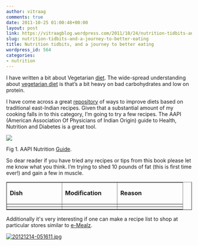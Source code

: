 ```yaml
---
author: vitraag
comments: true
date: 2011-10-25 01:00:48+00:00
layout: post
link: https://vitraagblog.wordpress.com/2011/10/24/nutrition-tidbits-and-a-journey-to-better-eating/
slug: nutrition-tidbits-and-a-journey-to-better-eating
title: Nutrition tidbits, and a journey to better eating
wordpress_id: 564
categories:
- nutrition
---
```


I have written a bit about Vegetarian [diet](http://ramblings.vitraag.com/2008/08/vegetarian-nutrition/). The wide-spread understanding about [vegetarian diet](http://ramblings.vitraag.com/2010/04/good-calories-bad-calories/) is that’s a bit heavy on bad carbohydrates and low on protein.

I have come across a great [repository](http://aapiusa.org/resources/nutrition.aspx) of ways to improve diets based on traditional east-Indian recipes. Given that a substantial amount of my cooking falls in to this category, I’m going to try a few recipes. The AAPI (American Association Of Physicians of Indian Origin) guide to Health, Nutrition and Diabetes is a great tool.

![](http://aapiusa.org/uploads/files/images/Nutrition-Book-FRONT-Cover-web_thumb.jpg)

Fig 1. AAPI Nutrition [Guide](http://aapiusa.org/resources/nutrition.aspx).

So dear reader if you have tried any recipes or tips from this book please let me know what you think. I’m trying to shed 10 pounds of fat (this is first time ever!) and gain a few in muscle.
<table cellpadding="2" width="429" cellspacing="0" border="1" >
<tbody >
<tr >

<td width="133" valign="top" >


**Dish**



</td>

<td width="133" valign="top" >


**Modification**



</td>

<td width="161" valign="top" >


**Reason**



</td>
</tr>
<tr >

<td width="133" valign="top" >
</td>

<td width="133" valign="top" >
</td>

<td width="161" valign="top" >
</td>
</tr>
<tr >

<td width="133" valign="top" >
</td>

<td width="133" valign="top" >
</td>

<td width="161" valign="top" >
</td>
</tr>
</tbody>
</table>

Additionally it's very interesting if one can make a recipe list to shop at particular stores similar to [e-Mealz](http://e-mealz.com/how-does-it-work).

[![20121214-051611.jpg]({{site.images}}/2012/12/20121214-051611.jpg)]({{site.images}}/2012/12/20121214-051611.jpg)
